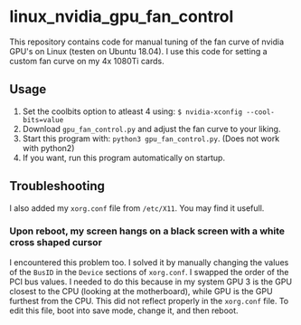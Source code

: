 # linux_nvidia_gpu_fan_control
This repository contains code for manual tuning of the fan curve of nvidia GPU's on Linux (testen on Ubuntu 18.04). I use this code for setting a custom fan curve on my 4x 1080Ti cards.

## Usage
1. Set the coolbits option to atleast 4 using: `$ nvidia-xconfig --cool-bits=value`
2. Download `gpu_fan_control.py` and adjust the fan curve to your liking. 
3. Start this program with: `python3 gpu_fan_control.py`. (Does not work with python2)
3. If you want, run this program automatically on startup. 

## Troubleshooting
I also added my `xorg.conf` file from `/etc/X11`. You may find it usefull. 

### Upon reboot, my screen hangs on a black screen with a white cross shaped cursor
I encountered this problem too. I solved it by manually changing the values of the `BusID` in the `Device` sections of `xorg.conf`. I swapped the order of the PCI bus values. I needed to do this because in my system GPU 3 is the GPU closest to the CPU (looking at the motherboard), while GPU is the GPU furthest from the CPU. This did not reflect properly in the `xorg.conf` file. To edit this file, boot into save mode, change it, and then reboot.
